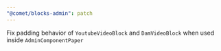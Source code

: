 ```yaml
---
"@comet/blocks-admin": patch
---
```


Fix padding behavior of `YoutubeVideoBlock` and `DamVideoBlock` when used inside `AdminComponentPaper`
